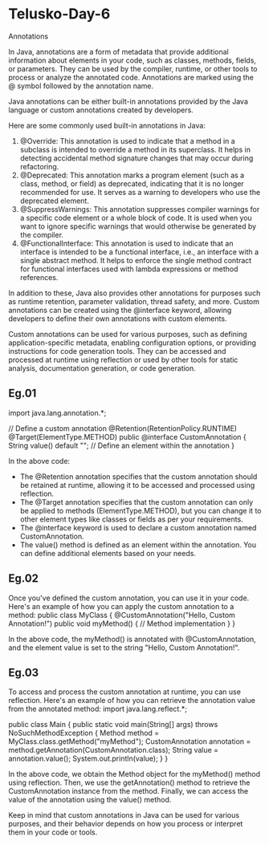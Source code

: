 # Telusko-Day-6
Annotations


In Java, annotations are a form of metadata that provide additional information about elements in your code, such as classes, methods, fields, or parameters. They can be used by the compiler, runtime, or other tools to process or analyze the annotated code. Annotations are marked using the @ symbol followed by the annotation name.

Java annotations can be either built-in annotations provided by the Java language or custom annotations created by developers.

Here are some commonly used built-in annotations in Java:
1. @Override: This annotation is used to indicate that a method in a subclass is intended to override a method in its superclass. It helps in detecting accidental method signature changes that may occur during refactoring.
2. @Deprecated: This annotation marks a program element (such as a class, method, or field) as deprecated, indicating that it is no longer recommended for use. It serves as a warning to developers who use the deprecated element.
3. @SuppressWarnings: This annotation suppresses compiler warnings for a specific code element or a whole block of code. It is used when you want to ignore specific warnings that would otherwise be generated by the compiler.
4. @FunctionalInterface: This annotation is used to indicate that an interface is intended to be a functional interface, i.e., an interface with a single abstract method. It helps to enforce the single method contract for functional interfaces used with lambda expressions or method references.


In addition to these, Java also provides other annotations for purposes such as runtime retention, parameter validation, thread safety, and more. Custom annotations can be created using the @interface keyword, allowing developers to define their own annotations with custom elements.

Custom annotations can be used for various purposes, such as defining application-specific metadata, enabling configuration options, or providing instructions for code generation tools. They can be accessed and processed at runtime using reflection or used by other tools for static analysis, documentation generation, or code generation.

## Eg.01
import java.lang.annotation.*;

// Define a custom annotation
@Retention(RetentionPolicy.RUNTIME)
@Target(ElementType.METHOD)
public @interface CustomAnnotation {
    String value() default ""; // Define an element within the annotation
}

In the above code:

* The @Retention annotation specifies that the custom annotation should be retained at runtime, allowing it to be accessed and processed using reflection.
* The @Target annotation specifies that the custom annotation can only be applied to methods (ElementType.METHOD), but you can change it to other element types like classes or fields as per your requirements.
* The @interface keyword is used to declare a custom annotation named CustomAnnotation.
* The value() method is defined as an element within the annotation. You can define additional elements based on your needs.

## Eg.02
Once you've defined the custom annotation, you can use it in your code. Here's an example of how you can apply the custom annotation to a method:
public class MyClass {
    @CustomAnnotation("Hello, Custom Annotation!")
    public void myMethod() {
        // Method implementation
    }
}

In the above code, the myMethod() is annotated with @CustomAnnotation, and the element value is set to the string "Hello, Custom Annotation!".

## Eg.03
To access and process the custom annotation at runtime, you can use reflection. Here's an example of how you can retrieve the annotation value from the annotated method:
import java.lang.reflect.*;

public class Main {
    public static void main(String[] args) throws NoSuchMethodException {
        Method method = MyClass.class.getMethod("myMethod");
        CustomAnnotation annotation = method.getAnnotation(CustomAnnotation.class);
        String value = annotation.value();
        System.out.println(value);
    }
}

In the above code, we obtain the Method object for the myMethod() method using reflection. Then, we use the getAnnotation() method to retrieve the CustomAnnotation instance from the method. Finally, we can access the value of the annotation using the value() method.

Keep in mind that custom annotations in Java can be used for various purposes, and their behavior depends on how you process or interpret them in your code or tools.
